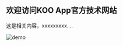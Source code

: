 ## 欢迎访问KOO App官方技术网站

这是相关内容，xxxxxxxxx....

![demo](https://images.unsplash.com/photo-1533022139390-e31c488d69e2?ixlib=rb-1.2.1&ixid=eyJhcHBfaWQiOjEyMDd9&auto=format&fit=crop&w=2989&q=80)

